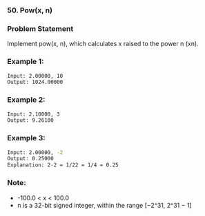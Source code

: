### 50. Pow(x, n)

### Problem Statement
Implement pow(x, n), which calculates x raised to the power n (xn).

### Example 1:
```bash
Input: 2.00000, 10
Output: 1024.00000
```

### Example 2:
```bash
Input: 2.10000, 3
Output: 9.26100
```

### Example 3:
```bash
Input: 2.00000, -2
Output: 0.25000
Explanation: 2-2 = 1/22 = 1/4 = 0.25
```

### Note:

* -100.0 < x < 100.0
* n is a 32-bit signed integer, within the range [−2^31, 2^31 − 1]